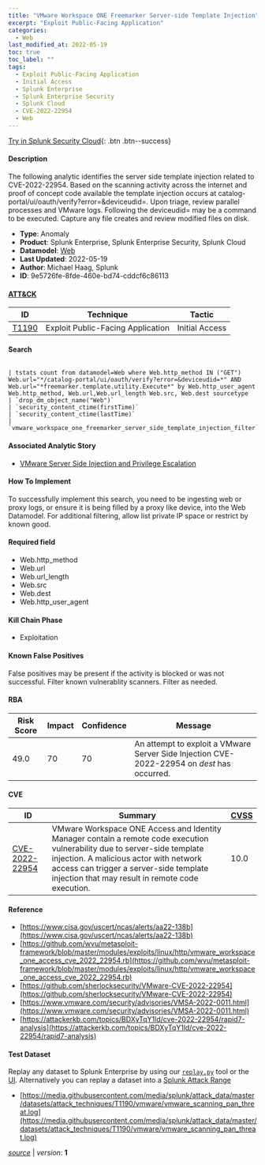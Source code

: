 ```yaml
---
title: "VMware Workspace ONE Freemarker Server-side Template Injection"
excerpt: "Exploit Public-Facing Application"
categories:
  - Web
last_modified_at: 2022-05-19
toc: true
toc_label: ""
tags:
  - Exploit Public-Facing Application
  - Initial Access
  - Splunk Enterprise
  - Splunk Enterprise Security
  - Splunk Cloud
  - CVE-2022-22954
  - Web
---
```




[Try in Splunk Security Cloud](https://www.splunk.com/en_us/cyber-security.html){: .btn .btn--success}

#### Description

The following analytic identifies the server side template injection related to CVE-2022-22954. Based on the scanning activity across the internet and proof of concept code available the template injection occurs at catalog-portal/ui/oauth/verify?error=&amp;deviceudid=. Upon triage, review parallel processes and VMware logs. Following the deviceudid= may be a command to be executed. Capture any file creates and review modified files on disk.

- **Type**: Anomaly
- **Product**: Splunk Enterprise, Splunk Enterprise Security, Splunk Cloud
- **Datamodel**: [Web](https://docs.splunk.com/Documentation/CIM/latest/User/Web)
- **Last Updated**: 2022-05-19
- **Author**: Michael Haag, Splunk
- **ID**: 9e5726fe-8fde-460e-bd74-cddcf6c86113


#### [ATT&CK](https://attack.mitre.org/)

| ID          | Technique   | Tactic         |
| ----------- | ----------- |--------------- |
| [T1190](https://attack.mitre.org/techniques/T1190/) | Exploit Public-Facing Application | Initial Access |

#### Search

```

| tstats count from datamodel=Web where Web.http_method IN ("GET") Web.url="*/catalog-portal/ui/oauth/verify?error=&deviceudid=*" AND Web.url="*freemarker.template.utility.Execute*" by Web.http_user_agent Web.http_method, Web.url,Web.url_length Web.src, Web.dest sourcetype 
| `drop_dm_object_name("Web")` 
| `security_content_ctime(firstTime)` 
| `security_content_ctime(lastTime)` 
| `vmware_workspace_one_freemarker_server_side_template_injection_filter`
```

#### Associated Analytic Story
* [VMware Server Side Injection and Privilege Escalation](/stories/vmware_server_side_injection_and_privilege_escalation)


#### How To Implement
To successfully implement this search, you need to be ingesting web or proxy logs, or ensure it is being filled by a proxy like device, into the Web Datamodel. For additional filtering, allow list private IP space or restrict by known good.

#### Required field
* Web.http_method
* Web.url
* Web.url_length
* Web.src
* Web.dest
* Web.http_user_agent


#### Kill Chain Phase
* Exploitation


#### Known False Positives
False positives may be present if the activity is blocked or was not successful. Filter known vulnerablity scanners. Filter as needed.


#### RBA

| Risk Score  | Impact      | Confidence   | Message      |
| ----------- | ----------- |--------------|--------------|
| 49.0 | 70 | 70 | An attempt to exploit a VMware Server Side Injection CVE-2022-22954 on $dest$ has occurred. |



#### CVE

| ID          | Summary | [CVSS](https://nvd.nist.gov/vuln-metrics/cvss) |
| ----------- | ----------- | -------------- |
| [CVE-2022-22954](https://nvd.nist.gov/vuln/detail/CVE-2022-22954) | VMware Workspace ONE Access and Identity Manager contain a remote code execution vulnerability due to server-side template injection. A malicious actor with network access can trigger a server-side template injection that may result in remote code execution. | 10.0 |



#### Reference

* [https://www.cisa.gov/uscert/ncas/alerts/aa22-138b](https://www.cisa.gov/uscert/ncas/alerts/aa22-138b)
* [https://github.com/wvu/metasploit-framework/blob/master/modules/exploits/linux/http/vmware_workspace_one_access_cve_2022_22954.rb](https://github.com/wvu/metasploit-framework/blob/master/modules/exploits/linux/http/vmware_workspace_one_access_cve_2022_22954.rb)
* [https://github.com/sherlocksecurity/VMware-CVE-2022-22954](https://github.com/sherlocksecurity/VMware-CVE-2022-22954)
* [https://www.vmware.com/security/advisories/VMSA-2022-0011.html](https://www.vmware.com/security/advisories/VMSA-2022-0011.html)
* [https://attackerkb.com/topics/BDXyTqY1ld/cve-2022-22954/rapid7-analysis](https://attackerkb.com/topics/BDXyTqY1ld/cve-2022-22954/rapid7-analysis)



#### Test Dataset
Replay any dataset to Splunk Enterprise by using our [`replay.py`](https://github.com/splunk/attack_data#using-replaypy) tool or the [UI](https://github.com/splunk/attack_data#using-ui).
Alternatively you can replay a dataset into a [Splunk Attack Range](https://github.com/splunk/attack_range#replay-dumps-into-attack-range-splunk-server)

* [https://media.githubusercontent.com/media/splunk/attack_data/master/datasets/attack_techniques/T1190/vmware/vmware_scanning_pan_threat.log](https://media.githubusercontent.com/media/splunk/attack_data/master/datasets/attack_techniques/T1190/vmware/vmware_scanning_pan_threat.log)



[*source*](https://github.com/splunk/security_content/tree/develop/detections/web/vmware_workspace_one_freemarker_server-side_template_injection.yml) \| *version*: **1**